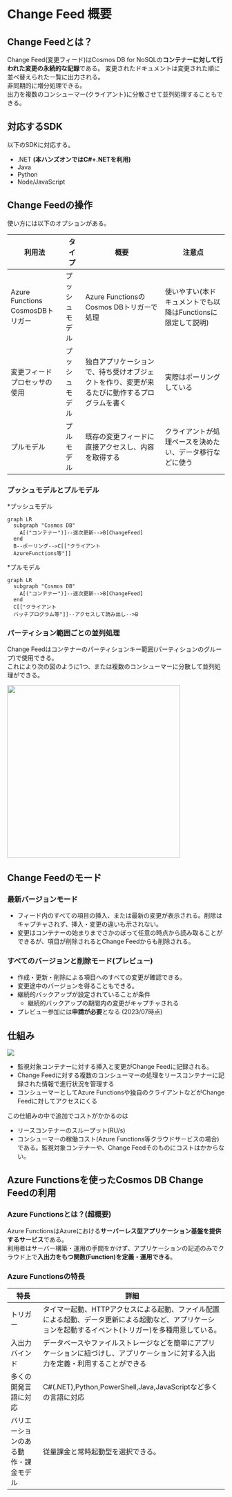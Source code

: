 # Change Feed 概要

## Change Feedとは？
  Change Feed(変更フィード)はCosmos DB for NoSQLの**コンテナーに対して行われた変更の永続的な記録**である。
  変更されたドキュメントは変更された順に並べ替えられた一覧に出力される。  
  非同期的に増分処理できる。  
  出力を複数のコンシューマー(クライアント)に分散させて並列処理することもできる。

## 対応するSDK
  以下のSDKに対応する。
  - .NET **(本ハンズオンではC#+.NETを利用)**
  - Java
  - Python
  - Node/JavaScript
 
## Change Feedの操作

使い方には以下のオプションがある。

|利用法|タイプ|概要|注意点|
|---|---|---|---|
|Azure Functions CosmosDBトリガー|プッシュモデル|Azure FunctionsのCosmos DBトリガーで処理|使いやすい(本ドキュメントでも以降はFunctionsに限定して説明)|
|変更フィードプロセッサの使用|プッシュモデル|独自アプリケーションで、待ち受けオブジェクトを作り、変更が来るたびに動作するプログラムを書く|実際はポーリングしている|
|プルモデル|プルモデル|既存の変更フィードに直接アクセスし、内容を取得する|クライアントが処理ペースを決めたい、データ移行などに使う|

### プッシュモデルとプルモデル

*プッシュモデル
```mermaid
graph LR
  subgraph "Cosmos DB"
    A[("コンテナー")]--逐次更新-->B[ChangeFeed]
  end
  B--ポーリング-->C[["クライアント
  AzureFunctions等"]]
```

*プルモデル
```mermaid
graph LR
  subgraph "Cosmos DB"
    A[("コンテナー")]--逐次更新-->B[ChangeFeed]
  end
  C[["クライアント
  バッチプログラム等"]]--アクセスして読み出し-->B
```
### パーティション範囲ごとの並列処理

Change Feedはコンテナーのパーティションキー範囲(パーティションのグループ)で使用できる。  
これにより次の図のように1つ、または複数のコンシューマーに分散して並列処理ができる。

<img src="https://learn.microsoft.com/ja-jp/azure/cosmos-db/media/change-feed/changefeedvisual.png" width="400">

## Change Feedのモード

### 最新バージョンモード

- フィード内のすべての項目の挿入、または最新の変更が表示される。削除はキャプチャされず、挿入・変更の違いも示されない。  
- 変更はコンテナーの始まりまでさかのぼって任意の時点から読み取ることができるが、項目が削除されるとChange Feedからも削除される。

### すべてのバージョンと削除モード(プレビュー)

- 作成・更新・削除による項目へのすべての変更が確認できる。
- 変更途中のバージョンを得ることもできる。
- 継続的バックアップが設定されていることが条件
    - 継続的バックアップの期間内の変更がキャプチャされる
- プレビュー参加には**申請が必要**となる (2023/07時点)

## 仕組み

<img src="https://github.com/tahayaka-microsoft/CosmosDB-ChangeFeed-Functions/assets/94338329/08a831ac-127b-4e7a-8f8e-31760d44a460">

- 監視対象コンテナーに対する挿入と変更がChange Feedに記録される。  
- Change Feedに対する複数のコンシューマーの処理をリースコンテナーに記録された情報で進行状況を管理する  
- コンシューマーとしてAzure Functionsや独自のクライアントなどがChange Feedに対してアクセスにくる

この仕組みの中で追加でコストがかかるのは  
- リースコンテナーのスループット(RU/s)  
- コンシューマーの稼働コスト(Azure Functions等クラウドサービスの場合)  
である。監視対象コンテナーや、Change Feedそのものにコストはかからない。

## Azure Functionsを使ったCosmos DB Change Feedの利用

### Azure Functionsとは？(超概要)

Azure FunctionsはAzureにおける**サーバーレス型アプリケーション基盤を提供するサービス**である。  
利用者はサーバー構築・運用の手間をかけず、アプリケーションの記述のみでクラウド上で**入出力をもつ関数(Function)を定義・運用できる**。

### Azure Functionsの特長

|特長|詳細|
|----|----|
|トリガー|タイマー起動、HTTPアクセスによる起動、ファイル配置による起動、データ更新による起動など、アプリケーションを起動するイベント(トリガー)を多種用意している。
|入出力バインド|データベースやファイルストレージなどを簡単にアプリケーションに紐づけし、アプリケーションに対する入出力を定義・利用することができる|
|多くの開発言語に対応|C#(.NET),Python,PowerShell,Java,JavaScriptなど多くの言語に対応|
|バリエーションのある動作・課金モデル|従量課金と常時起動型を選択できる。|
